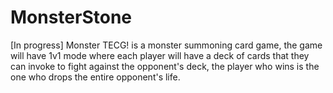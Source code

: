 # MonsterStone
[In progress] Monster TECG! is a monster summoning card game, 
the game will have 1v1 mode where each player will have a
deck of cards that they can invoke to fight against the opponent's deck, 
the player who wins is the one who drops the entire opponent's life.
